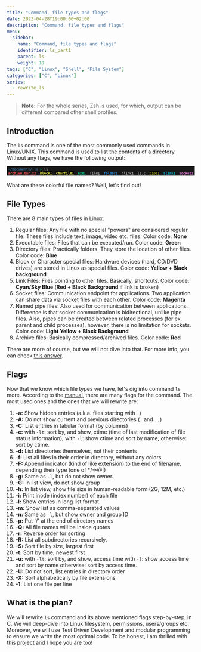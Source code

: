 ```yaml
---
title: "Command, file types and flags"
date: 2023-04-28T19:00:00+02:00
description: "Command, file types and flags"
menu:
  sidebar:
    name: "Command, file types and flags"
    identifier: ls_part1
    parent: ls
    weight: 10
tags: ["C", "Linux", "Shell", "File System"]
categories: ["C", "Linux"]
series: 
  - rewrite_ls
---
```



> **Note:** For the whole series, Zsh is used, for which, output can be different compared other shell profiles.

## Introduction

The `ls` command is one of the most commonly used commands in Linux/UNIX. This command is used to list the contents of a directory. Without any flags, we have the following output:

![Output of 'ls'](ls_output.png)

What are these colorful file names? Well, let's find out!

## File Types

There are 8 main types of files in Linux:

1. Regular files: Any file with no special "powers" are considered regular file. These files include text, image, video etc. files. Color code: **None**
2. Executable files: Files that can be executed/run. Color code: **Green**
3. Directory files: Practically folders. They store the location of other files. Color code: **Blue**
4. Block or Character special files: Hardware devices (hard, CD/DVD drives) are stored in Linux as special files. Color code: **Yellow + Black background**
5. Link Files: Files pointing to other files. Basically, shortcuts. Color code: **Cyan/Sky Blue** (**Red + Black Background** if link is broken)
6. Socket files: Communication endpoint for applications. Two application can share data via socket files with each other. Color code: **Magenta**
7. Named pipe files: Also used for communication between applications. Difference is that socket communication is bidirectional, unlike pipe files. Also, pipes can be created between related processes (for ex. parent and child processes), however, there is no limitation for sockets. Color code: **Light Yellow + Black Background**
8. Archive files: Basically compressed/archived files. Color code: **Red**

There are more of course, but we will not dive into that. For more info, you can check [this answer](https://askubuntu.com/a/884513).

## Flags

Now that we know which file types we have, let's dig into command `ls` more. According to the [manual](https://man7.org/linux/man-pages/man1/ls.1.html), there are many flags for the command. The most used ones and the ones that we will rewrite are:

1. **-a:** Show hidden entries (a.k.a. files starting with `.`)
2. **-A:** Do not show current and previous directories (`.` and `..`)
3. **-C:** List entries in tabular format (by columns)
4. **-c:** with `-lt`: sort by, and show, ctime (time of last modification of file status information); with `-l`: show ctime and sort by name; otherwise: sort by ctime.
5. **-d:** List directories themselves, not their contents
6. **-f:** List all files in their order in directory, without any colors
7. **-F:** Append indicator (kind of like extension) to the end of filename, depending their type (one of */=>@|)
8. **-g:** Same as `-l`, but do not show owner.
9. **-G:** In list view, do not show group
10. **-h:** In list view, show file size in human-readable form (2G, 12M, etc.)
11. **-i:** Print inode (index number) of each file
12. **-l:** Show entries in long list format
13. **-m:** Show list as comma-separated values
14. **-n:** Same as `-l`, but show owner and group ID
15. **-p:** Put '/' at the end of directory names
16. **-Q:** All file names will be inside quotes
17. **-r:** Reverse order for sorting
18. **-R:** List all subdirectories recursively.
19. **-S:** Sort file by size, largest first
20. **-t:** Sort by time, newest first
21. **-u:** with `-lt`: sort by, and show, access time with `-l`: show access time and sort by name otherwise: sort by access time.
22. **-U:** Do not sort, list entries in directory order
23. **-X:** Sort alphabetically by file extensions
24. **-1:** List one file per line

## What is the plan?

We will rewrite `ls` command and its above mentioned flags step-by-step, in C. We will deep-dive into Linux filesystem, permissions, users/groups etc. Moreover, we will use Test Driven Development and modular programming to ensure we write the most optimal code. To be honest, I am thrilled with this project and I hope you are too!
